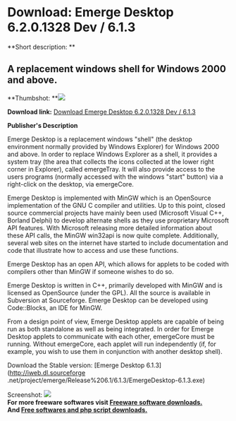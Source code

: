 # Download: Emerge Desktop 6.2.0.1328 Dev / 6.1.3

**Short description: **

## A replacement windows shell for Windows 2000 and above.

  
**Thumbshot: **![](http://www.freewarefiles.com/screenshot/emergedesktop_md.jpg)   
  
**Download link:** [Download Emerge Desktop 6.2.0.1328 Dev / 6.1.3](http://freesoftwares.boysofts.com/Emerge-Desktop_program_47273.html)  
  

**Publisher's Description**  
  

Emerge Desktop is a replacement windows "shell" (the desktop environment
normally provided by Windows Explorer) for Windows 2000 and above. In order to
replace Windows Explorer as a shell, it provides a system tray (the area that
collects the icons collected at the lower right corner in Explorer), called
emergeTray. It will also provide access to the users programs (normally
accessed with the windows "start" button) via a right-click on the desktop,
via emergeCore.

Emerge Desktop is implemented with MinGW which is an OpenSource implementation
of the GNU C compiler and utilities. Up to this point, closed source
commercial projects have mainly been used (Microsoft Visual C++, Borland
Delphi) to develop alternate shells as they use proprietary Microsoft API
features. With Microsoft releasing more detailed information about these API
calls, the MinGW win32api is now quite complete. Additionally, several web
sites on the internet have started to include documentation and code that
illustrate how to access and use these functions.

Emerge Desktop has an open API, which allows for applets to be coded with
compilers other than MinGW if someone wishes to do so.

Emerge Desktop is written in C++, primarily developed with MinGW and is
licensed as OpenSource (under the GPL). All the source is available in
Subversion at Sourceforge. Emerge Desktop can be developed using Code::Blocks,
an IDE for MinGW.

From a design point of view, Emerge Desktop applets are capable of being run
as both standalone as well as being integrated. In order for Emerge Desktop
applets to communicate with each other, emergeCore must be running. Without
emergeCore, each applet will run independently (if, for example, you wish to
use them in conjunction with another desktop shell).

Download the Stable version: [Emerge Desktop 6.1.3](http://iweb.dl.sourceforge
.net/project/emerge/Release%206.1/6.1.3/EmergeDesktop-6.1.3.exe)

  
  
Screenshot: ![](http://www.freewarefiles.com/screenshot/emergedesktop.jpg)  
**For more freeware softwares visit [Freeware software downloads.](http://freesoftwares.boysofts.com/)**   
**And [Free softwares and php script downloads.](http://www.boysofts.com/)**

